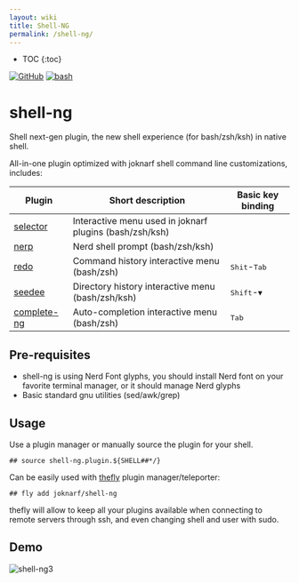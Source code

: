```yaml
---
layout: wiki
title: Shell-NG
permalink: /shell-ng/
---
```

* TOC
{:toc}

[![GitHub](https://img.shields.io/badge/GitHub-joknarf%2Fshell--ng-black?logo=github)](https://github.com/joknarf/shell-ng)
[![bash](https://img.shields.io/badge/shell-bash%20|%20zsh%20|%20(ksh)%20-blue.svg)]()

# shell-ng
Shell next-gen plugin, the new shell experience (for bash/zsh/ksh) in native shell.

All-in-one plugin optimized with joknarf shell command line customizations, includes:

| Plugin                                                | Short description                                       | Basic key binding                     |
|-------------------------------------------------------|---------------------------------------------------------|---------------------------------------|
| [selector](https://github.com/joknarf/selector)       | Interactive menu used in joknarf plugins (bash/zsh/ksh) |                                       |
| [nerp](https://github.com/joknarf/nerdp)              | Nerd shell prompt (bash/zsh/ksh)                        |                                       |
| [redo](https://github.com/joknarf/redo)               | Command history interactive menu (bash/zsh)             | <kbd>Shit</kbd>-<kbd>Tab</kbd>        |
| [seedee](https://github.com/joknarf/seedee)           | Directory history interactive menu (bash/zsh/ksh)       | <kbd>Shift</kbd>-<kbd>▼</kbd> |
| [complete-ng](https://github.com/joknarf/complete-ng) | Auto-completion interactive menu (bash/zsh)             | <kbd>Tab</kbd>                        |

## Pre-requisites
* shell-ng is using Nerd Font glyphs, you should install Nerd font on your favorite terminal manager, or it should manage Nerd glyphs
* Basic standard gnu utilities (sed/awk/grep)

## Usage
Use a plugin manager or manually source the plugin for your shell.
```
## source shell-ng.plugin.${SHELL##*/}
```

Can be easily used with [thefly](https://github.com/joknarf/thefly) plugin manager/teleporter:
```
## fly add joknarf/shell-ng
```
thefly will allow to keep all your plugins available when connecting to remote servers through ssh, and even changing shell and user with sudo.

## Demo

![shell-ng3](https://github.com/user-attachments/assets/431d6d71-0d0a-4fbc-bcb8-738cb1832880)
